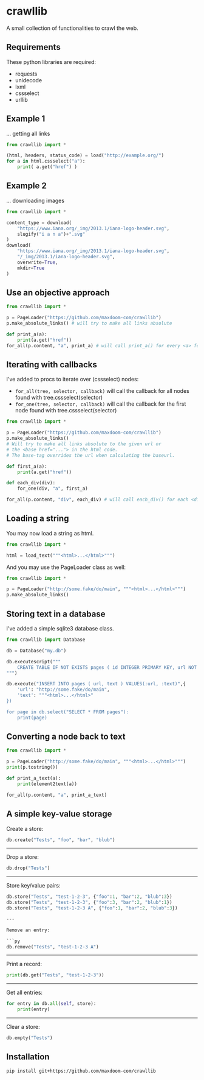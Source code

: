 crawllib
========================================================================

A small collection of functionalities to crawl the web.


Requirements
------------------------------------------------------------------------

These python libraries are required:

- requests
- unidecode
- lxml
- cssselect
- urllib

Example 1
------------------------------------------------------------------------

... getting all links

```py
from crawllib import *

(html, headers, status_code) = load("http://example.org/")
for a in html.cssselect("a"):
    print( a.get("href") )
```


Example 2
------------------------------------------------------------------------

... downloading images

```py
from crawllib import *

content_type = download(
    "https://www.iana.org/_img/2013.1/iana-logo-header.svg",
    slugify("i a n a")+".svg"
)
download(
    "https://www.iana.org/_img/2013.1/iana-logo-header.svg",
    "/_img/2013.1/iana-logo-header.svg",
    overwrite=True,
    mkdir=True
)
```


Use an objective approach
------------------------------------------------------------------------


```py
from crawllib import *

p = PageLoader("https://github.com/maxdoom-com/crawllib")
p.make_absolute_links() # will try to make all links absolute

def print_a(a):
    print(a.get("href"))
for_all(p.content, "a", print_a) # will call print_a() for every <a> found

```


Iterating with callbacks
------------------------------------------------------------------------

I've added to procs to iterate over (cssselect) nodes:

- `for_all(tree, selector, callback)` will call the callback for all nodes found with tree.cssselect(selector)
- `for_one(tree, selector, callback)` will call the callback for the first node found with tree.cssselect(selector)

```py
from crawllib import *

p = PageLoader("https://github.com/maxdoom-com/crawllib")
p.make_absolute_links()
# Will try to make all links absolute to the given url or
# the <base href="..."> in the html code.
# The base-tag overrides the url when calculating the baseurl.

def first_a(a):
    print(a.get("href"))

def each_div(div):
    for_one(div, "a", first_a)

for_all(p.content, "div", each_div) # will call each_div() for each <div> found
```

Loading a string
------------------------------------------------------------------------

You may now load a string as html.

```py
from crawllib import *

html = load_text("""<html>...</html>""")
```

And you may use the PageLoader class as well:

```py
from crawllib import *

p = PageLoader("http://some.fake/do/main", """<html>...</html>""")
p.make_absolute_links()
```


Storing text in a database
------------------------------------------------------------------------

I've added a simple sqlite3 database class.

```py
from crawllib import Database

db = Database("my.db")

db.executescript("""
    CREATE TABLE IF NOT EXISTS pages ( id INTEGER PRIMARY KEY, url NOT NULL, text);
""")

db.execute("INSERT INTO pages ( url, text ) VALUES(:url, :text)",{
    'url': "http://some.fake/do/main",
    'text': """<html>...</html>"
})

for page in db.select("SELECT * FROM pages"):
    print(page)
```


Converting a node back to text
------------------------------------------------------------------------

```py
from crawllib import *

p = PageLoader("http://some.fake/do/main", """<html>...</html>""")
print(p.tostring())

def print_a_text(a):
    print(element2text(a))

for_all(p.content, "a", print_a_text)
```


A simple key-value storage
------------------------------------------------------------------------

Create a store:

```py
db.create("Tests", "foo", "bar", "blub")
```
---

Drop a store:

```py
db.drop("Tests")
```

---

Store key/value pairs:

```py
db.store("Tests", "test-1-2-3", {"foo":1, "bar":2, "blub":3})
db.store("Tests", "test-1-2-3", {"foo":3, "bar":2, "blub":1})
db.store("Tests", "test-1-2-3 A", {"foo":1, "bar":2, "blub":3})

---

Remove an entry:

```py
db.remove("Tests", "test-1-2-3 A")
```

---

Print a record:

```py
print(db.get("Tests", "test-1-2-3"))
```

---

Get all entries:

```py
for entry in db.all(self, store):
    print(entry)
```

---

Clear a store:

```py
db.empty("Tests")
```


Installation
------------------------------------------------------------------------

```sh
pip install git+https://github.com/maxdoom-com/crawllib
```
